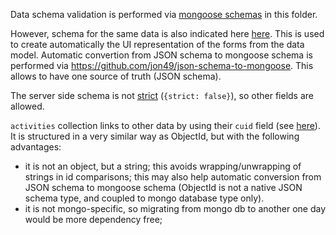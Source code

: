 Data schema validation is performed via [mongoose schemas](http://mongoosejs.com/docs/guide.html) in this folder.

However, schema for the same data is also indicated here [here](examples/sample_schemas). This is used to create automatically the UI representation of the forms from the data model. Automatic convertion from JSON schema to mongoose schema is performed via https://github.com/jon49/json-schema-to-mongoose. This allows to have one source of truth (JSON schema).

The server side schema is not [strict](http://mongoosejs.com/docs/guide.html#strict) (``{strict: false}``), so other fields are allowed.

``activities`` collection links to other data by using their ``cuid`` field (see [here](https://github.com/ericelliott/cuid)). It is structured in a very similar way as ObjectId, but with the following advantages:
- it is not an object, but a string; this avoids wrapping/unwrapping of strings in id comparisons; this may also help automatic conversion from JSON schema to mongoose schema (ObjectId is not a native JSON schema type, and coupled to mongo database type only).
- it is not mongo-specific, so migrating from mongo db to another one day would be more dependency free;

